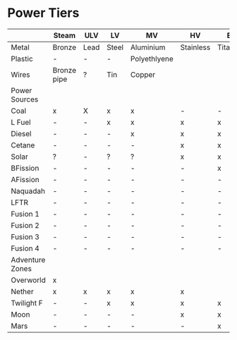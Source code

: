 # Power Tiers #

|        |   Steam   |   ULV   |   LV    |   MV       |   HV    |   EV    |   IV    |    LuV   |   ZPM   |   UV    |   UHV   |
|--------|-----------|---------|---------|------------|---------|---------|---------|----------|---------|---------|---------|
| Metal  |  Bronze   |  Lead   |  Steel  |Aluminium   |Stainless|Titanium |         |          |         |         |         |
| Plastic|     -     |    -    |   -     |Polyethlyene|
| Wires  |Bronze pipe|    ?    |  Tin    |  Copper    |
| Power Sources| 
|Coal    |     x     |    X    |    x    |    x       |     -   |     -   |     -   |     -    |     -   |     -   |     -   |
| L Fuel |     -     |    -    |    x    |    x       |     x   |     x   |     ?   |     -    |     -   |     -   |     -   |
| Diesel |     -     |    -    |    -    |    x       |     x   |     x   |     ?   |     -    |     -   |     -   |     -   |
| Cetane |     -     |    -    |    -    |    -       |     x   |     x   |     x   |     -    |     -   |     -   |     -   |
| Solar  |     ?     |    -    |    ?    |    ?       |     x   |     x   |     x   |     x    |     x   |     x   |     x   |  Note: Maybe split into basic/advanced?
|BFission|     -     |    -    |    -    |    -       |     -   |     x   |     x   |     -    |  
|AFission|     -     |    -    |    -    |    -       |     -   |     -   |     x   |     x    |     ?
|Naquadah|     -     |    -    |    -    |    -       |     -   |     -   |     x   |     x    |     ?     
|  LFTR  |     -     |    -    |    -    |    -       |     -   |     -   |     ?   |     ?    |     ?
|Fusion 1|     -     |    -    |    -    |    -       |     -   |     -   |     -   |     x    |     x   |     ?   
|Fusion 2|     -     |    -    |    -    |    -       |     -   |     -   |     -   |     -    |     x   |     
|Fusion 3|     -     |    -    |    -    |    -       |     -   |     -   |     -   |     -    |     -   |     x   |
|Fusion 4|     -     |    -    |    -    |    -       |     -   |     -   |     -   |     -    |     -   |     -   |     x   |
|Adventure Zones|
| Overworld | x      |
| Nether    | x      |    x    |    x    |    x       |     x   |
| Twilight F| -      |    -    |    x    |    x       |     x   |     x   |     ?   |
| Moon      | -      |    -    |    -    |    -       |     x   |     x   |     
| Mars      | -      |    -    |    -    |    -       |     -   |     x   |     x   | 
   
